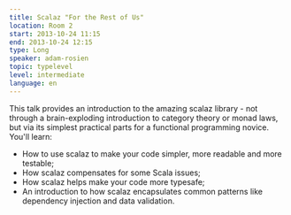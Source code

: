 ```yaml
---
title: Scalaz "For the Rest of Us"
location: Room 2
start: 2013-10-24 11:15
end: 2013-10-24 12:15
type: Long
speaker: adam-rosien
topic: typelevel
level: intermediate
language: en
---
```


This talk provides an introduction to the amazing scalaz library - not through a brain-exploding introduction to category theory or monad laws, but via its simplest practical parts for a functional programming novice. You'll learn:

* How to use scalaz to make your code simpler, more readable and more testable;
* How scalaz compensates for some Scala issues;
* How scalaz helps make your code more typesafe;
* An introduction to how scalaz encapsulates common patterns like dependency injection and data validation.
